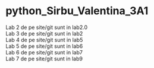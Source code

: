 # python_Sirbu_Valentina_3A1

Lab 2 de pe site/git sunt in lab2.0 <br />
Lab 3 de pe site/git sunt in lab2 <br />
Lab 4 de pe site/git sunt in lab5 <br />
Lab 5 de pe site/git sunt in lab6 <br />
Lab 6 de pe site/git sunt in lab7 <br />
Lab 7 de pe site/git sunt in lab9 <br />
